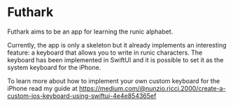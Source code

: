 # Futhark

Futhark aims to be an app for learning the runic alphabet.

Currently, the app is only a skeleton but it already implements an interesting feature: a keyboard that allows you to write in runic characters. The keyboard has been implemented in SwiftUI and it is possible to set it as the system keyboard for the iPhone.

To learn more about how to implement your own custom keyboard for the iPhone read my guide at https://medium.com/@nunzio.ricci.2000/create-a-custom-ios-keyboard-using-swiftui-4e4e854365ef
